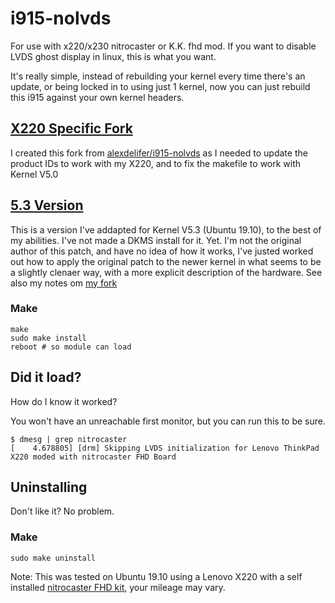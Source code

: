 # i915-nolvds
For use with x220/x230 nitrocaster or K.K. fhd mod. If you want to disable LVDS ghost display in linux, this is what you want. 

It's really simple, instead of rebuilding your kernel every time there's an update, or being locked in to using just 1 kernel, now you can just rebuild this i915 against your own kernel headers.

## [X220 Specific Fork](https://github.com/dorianfm/i915-nolvds)

I created this fork from [alexdelifer/i915-nolvds](https://github.com/alexdelifer/i915-nolvds) as I needed to update the product IDs to work with my X220, and to fix the makefile to work with Kernel V5.0

## [5.3 Version](https://github.com/dorianfm/i915-nolvds/5.3)

This is a version I've addapted for Kernel V5.3 (Ubuntu 19.10), to the best of my abilities. I've not made a DKMS install for it. Yet. I'm not the original author of this patch, and have no idea of how it works, I've justed worked out how to apply the original patch
to the newer kernel in what seems to be a slightly clenaer way, with a more explicit description of the hardware. See also my notes om [my fork](https://github.com/dorianfm/i915-nolvds)

### Make
```
make
sudo make install
reboot # so module can load
```
## Did it load?
How do I know it worked?

You won't have an unreachable first monitor, but you can run this to be sure.
``` 
$ dmesg | grep nitrocaster
[    4.678805] [drm] Skipping LVDS initialization for Lenovo ThinkPad X220 moded with nitrocaster FHD Board
```
## Uninstalling

Don't like it? No problem.

### Make
```
sudo make uninstall
```

Note: This was tested on Ubuntu 19.10 using a Lenovo X220 with a self installed [nitrocaster FHD kit](https://nitrocaster.me/store/x220-x230-fhd-mod-kit.html),  your mileage may vary. 

